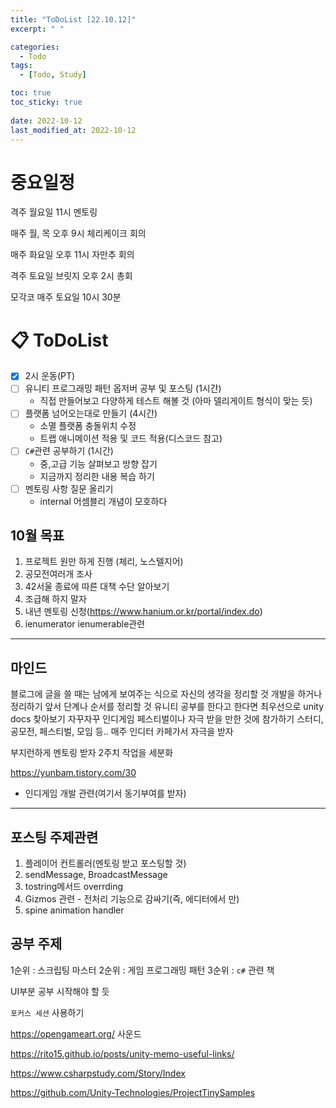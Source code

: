 ```yaml
---
title: "ToDoList [22.10.12]"
excerpt: " "

categories:
  - Todo
tags:
  - [Todo, Study]

toc: true
toc_sticky: true
 
date: 2022-10-12
last_modified_at: 2022-10-12 
---
```


# 중요일정

격주 월요일 11시 멘토링

매주 월, 목 오후 9시 체리케이크 회의

매주 화요일 오후 11시 자만추 회의

격주 토요일 브릿지 오후 2시 총회

모각코 매주 토요일 10시 30분

# 📋 ToDoList  

- [x] 2시 운동(PT)
- [ ] 유니티 프로그래밍 패턴 옵저버 공부 및 포스팅 (1시간) 
  - 직접 만들어보고 다양하게 테스트 해볼 것 (아마 델리게이트 형식이 맞는 듯)
- [ ] 플랫폼 넘어오는대로 만들기 (4시간)
  - 소멸 플랫폼 충돌위치 수정
  - 트랩 애니메이션 적용 및 코드 적용(디스코드 참고)
- [ ] `C#`관련 공부하기 (1시간)
  - 중,고급 기능 살펴보고 방향 잡기
  - 지금까지 정리한 내용 복습 하기
- [ ] 멘토링 사항 질문 올리기
  - internal 어셈블리 개념이 모호하다

## 10월 목표  
  
1. 프로젝트 원만 하게 진행 (체리, 노스텔지어)
2. 공모전여러개 조사
3. 42서울 종료에 따른 대책 수단 알아보기
4. 조급해 하지 말자
5. 내년 멘토링 신청(https://www.hanium.or.kr/portal/index.do)
6. ienumerator ienumerable관련

---

## 마인드

블로그에 글을 쓸 때는 남에게 보여주는 식으로 자신의 생각을 정리할 것
개발을 하거나 정리하기 앞서 단계나 순서를 정리할 것
유니티 공부를 한다고 한다면 최우선으로 unity docs 찾아보기
자꾸자꾸 인디게임 페스티벌이나 자극 받을 만한 것에 참가하기
스터디, 공모전, 페스티벌, 모임 등..
매주 인디터 카페가서 자극을 받자

부지런하게 멘토링 받자
2주치 작업을 세분화

https://yunbam.tistory.com/30
- 인디게임 개발 관련(여기서 동기부여를 받자)

---

## 포스팅 주제관련  

1. 플레이어 컨트롤러(멘토링 받고 포스팅할 것)
2. sendMessage, BroadcastMessage
3. tostring메서드 overrding
4. Gizmos 관련 - 전처리 기능으로 감싸기(즉, 에디터에서 만)
5. spine animation handler

## 공부 주제

1순위 : 스크립팅 마스터
2순위 : 게임 프로그래밍 패턴
3순위 : `c#` 관련 책

UI부분 공부 시작해야 할 듯

`포커스 세션` 사용하기

https://opengameart.org/
사운드

https://rito15.github.io/posts/unity-memo-useful-links/

https://www.csharpstudy.com/Story/Index

https://github.com/Unity-Technologies/ProjectTinySamples